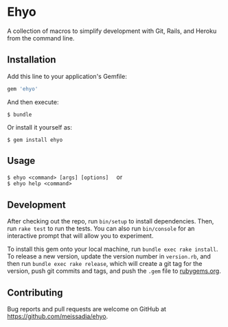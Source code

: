 # Ehyo

A collection of macros to simplify development with Git, Rails, and Heroku from the command line.

## Installation

Add this line to your application's Gemfile:

```ruby
gem 'ehyo'
```

And then execute:

    $ bundle

Or install it yourself as:

    $ gem install ehyo

## Usage

`$ ehyo <command> [args] [options]  ` or  
`$ ehyo help <command>`

## Development

After checking out the repo, run `bin/setup` to install dependencies. Then, run `rake test` to run the tests. You can also run `bin/console` for an interactive prompt that will allow you to experiment.

To install this gem onto your local machine, run `bundle exec rake install`. To release a new version, update the version number in `version.rb`, and then run `bundle exec rake release`, which will create a git tag for the version, push git commits and tags, and push the `.gem` file to [rubygems.org](https://rubygems.org).

## Contributing

Bug reports and pull requests are welcome on GitHub at https://github.com/meissadia/ehyo.
